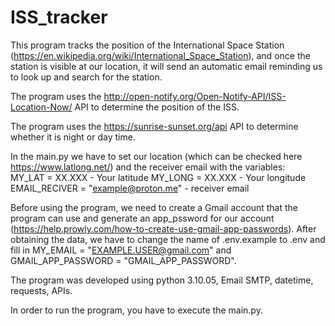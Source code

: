 # ISS_tracker

This program tracks the position of the International Space Station (https://en.wikipedia.org/wiki/International_Space_Station), and once the station is visible at our location, it will send an automatic email reminding us to look up and search for the station.

The program uses the http://open-notify.org/Open-Notify-API/ISS-Location-Now/ API to determine the position of the ISS. 

The program uses the https://sunrise-sunset.org/api API to determine whether it is night or day time. 

In the main.py we have to set our location (which can be checked here https://www.latlong.net/) and the receiver email with the variables:  
MY_LAT = XX.XXX - Your latitude
MY_LONG = XX.XXX - Your longitude 
EMAIL_RECIVER = "example@proton.me" - receiver email


Before using the program, we need to create a Gmail account that the program can use and generate an app_pssword for our account (https://help.prowly.com/how-to-create-use-gmail-app-passwords). 
After obtaining the data, we have to change the name of .env.example to .env and fill in MY_EMAIL = "EXAMPLE.USER@gmail.com" and
GMAIL_APP_PASSWORD = "GMAIL_APP_PASSWORD".


The program was developed using python 3.10.05, Email SMTP, datetime, requests, APIs. 

In order to run the program, you have to execute the main.py.
